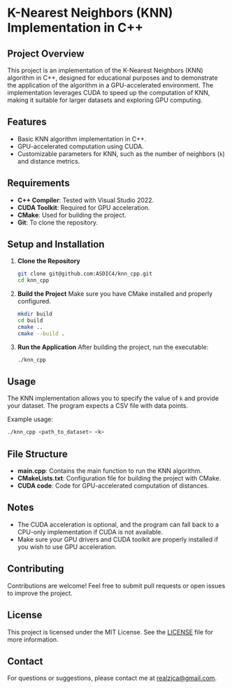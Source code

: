 # K-Nearest Neighbors (KNN) Implementation in C++

## Project Overview
This project is an implementation of the K-Nearest Neighbors (KNN) algorithm in C++, designed for educational purposes and to demonstrate the application of the algorithm in a GPU-accelerated environment. The implementation leverages CUDA to speed up the computation of KNN, making it suitable for larger datasets and exploring GPU computing.

## Features
- Basic KNN algorithm implementation in C++.
- GPU-accelerated computation using CUDA.
- Customizable parameters for KNN, such as the number of neighbors (`k`) and distance metrics.

## Requirements
- **C++ Compiler**: Tested with Visual Studio 2022.
- **CUDA Toolkit**: Required for GPU acceleration.
- **CMake**: Used for building the project.
- **Git**: To clone the repository.

## Setup and Installation
1. **Clone the Repository**
   ```sh
   git clone git@github.com:ASDIC4/knn_cpp.git
   cd knn_cpp
   ```

2. **Build the Project**
   Make sure you have CMake installed and properly configured.
   ```sh
   mkdir build
   cd build
   cmake ..
   cmake --build .
   ```

3. **Run the Application**
   After building the project, run the executable:
   ```sh
   ./knn_cpp
   ```

## Usage
The KNN implementation allows you to specify the value of `k` and provide your dataset. The program expects a CSV file with data points.

Example usage:
```sh
./knn_cpp <path_to_dataset> <k>
```

## File Structure
- **main.cpp**: Contains the main function to run the KNN algorithm.
- **CMakeLists.txt**: Configuration file for building the project with CMake.
- **CUDA code**: Code for GPU-accelerated computation of distances.

## Notes
- The CUDA acceleration is optional, and the program can fall back to a CPU-only implementation if CUDA is not available.
- Make sure your GPU drivers and CUDA toolkit are properly installed if you wish to use GPU acceleration.

## Contributing
Contributions are welcome! Feel free to submit pull requests or open issues to improve the project.

## License
This project is licensed under the MIT License. See the [LICENSE](LICENSE) file for more information.

## Contact
For questions or suggestions, please contact me at [realzjca@gmail.com](mailto:realzjca@gmail.com).
